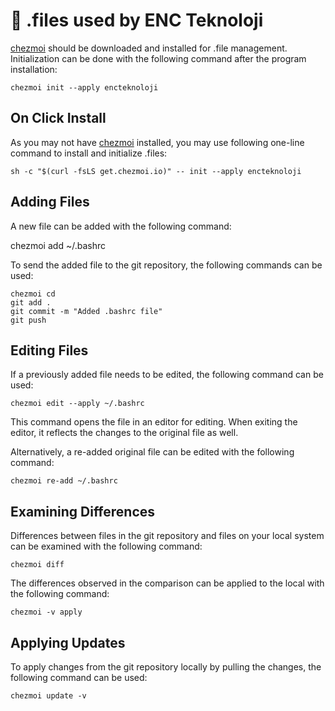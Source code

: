 # 🔧  .files used by ENC Teknoloji

[chezmoi](https://www.chezmoi.io) should be downloaded and installed for .file management. Initialization can be done with the following command after the program installation:

    chezmoi init --apply encteknoloji

## On Click Install

As you may not have [chezmoi](https://www.chezmoi.io) installed, you may use following one-line command to install and initialize .files:

    sh -c "$(curl -fsLS get.chezmoi.io)" -- init --apply encteknoloji

## Adding Files

A new file can be added with the following command:

chezmoi add ~/.bashrc

To send the added file to the git repository, the following commands can be used:

    chezmoi cd
    git add .
    git commit -m "Added .bashrc file"
    git push

## Editing Files

If a previously added file needs to be edited, the following command can be used:

    chezmoi edit --apply ~/.bashrc

This command opens the file in an editor for editing. When exiting the editor, it reflects the changes to the original file as well.

Alternatively, a re-added original file can be edited with the following command:

    chezmoi re-add ~/.bashrc

## Examining Differences

Differences between files in the git repository and files on your local system can be examined with the following command:

    chezmoi diff

The differences observed in the comparison can be applied to the local with the following command:

    chezmoi -v apply

## Applying Updates

To apply changes from the git repository locally by pulling the changes, the following command can be used:

    chezmoi update -v